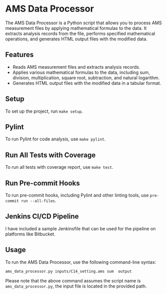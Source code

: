 # AMS Data Processor

The AMS Data Processor is a Python script that allows you to process AMS measurement files by applying mathematical formulas to the data. It extracts analysis records from the file, performs specified mathematical operations, and generates HTML output files with the modified data.

## Features

- Reads AMS measurement files and extracts analysis records.
- Applies various mathematical formulas to the data, including sum, division, multiplication, square root, subtraction, and natural logarithm.
- Generates HTML output files with the modified data in a tabular format.

## Setup
To set up the project, run `make setup`.

## Pylint
To run Pylint for code analysis, use `make pylint`.

## Run All Tests with Coverage
To run all tests with coverage report, use `make test`.

## Run Pre-commit Hooks
To run pre-commit hooks, including Pylint and other linting tools, use `pre-commit run --all-files`.

## Jenkins CI/CD Pipeline
I have included a sample Jenkinsfile that can be used for the pipeline on platforms like Bitbucket.

## Usage

To run the AMS Data Processor, use the following command-line syntax:

`ams_data_processor.py inputs/C14_setting.ams sum  output`


Please note that the above command assumes the script name is `ams_data_processor.py`, the input file is located in the provided path.

